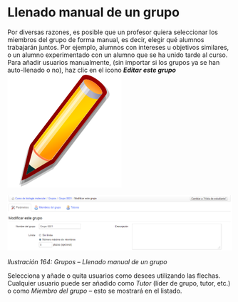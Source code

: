 # Llenado manual de un grupo

Por diversas razones, es posible que un profesor quiera seleccionar los miembros del grupo de forma manual, es decir, elegir qué alumnos trabajarán juntos. Por ejemplo, alumnos con intereses u objetivos similares, o un alumno experimentado con un alumno que se ha unido tarde al curso. Para añadir usuarios manualmente, \(sin importar si los grupos ya se han auto-llenado o no\), haz clic en el icono _**Editar** **este grupo**_ ![](../../.gitbook/assets/graphics285%20%282%29.svg)

![](../../.gitbook/assets/images216%20%284%29.png)

_Ilustración 164: Grupos – Llenado manual de un grupo_

Selecciona y añade o quita usuarios como desees utilizando las flechas. Cualquier usuario puede ser añadido como _Tutor_ \(líder de grupo, tutor, etc.\) o como _Miembro del grupo –_ esto se mostrará en el listado.


